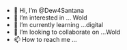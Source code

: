 - 👋 Hi, I’m @Dew4Santana
- 👀 I’m interested in ... Wold
- 🌱 I’m currently learning ...digital
- 💞️ I’m looking to collaborate on ...Wold
- 📫 How to reach me ...

<!---
Dew4Santana/Dew4Santana is a ✨ special ✨ repository because its `README.md` (this file) appears on your GitHub profile.
You can click the Preview link to take a look at your changes.
--->
